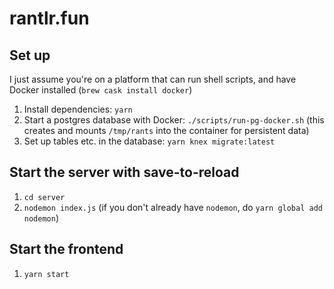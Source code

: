 # rantlr.fun

## Set up

I just assume you're on a platform that can run shell scripts, and have Docker installed (`brew cask install docker`)

1. Install dependencies: `yarn`
1. Start a postgres database with Docker: `./scripts/run-pg-docker.sh` (this
   creates and mounts `/tmp/rants` into the container for persistent data)
1. Set up tables etc. in the database: `yarn knex migrate:latest`

## Start the server with save-to-reload

1. `cd server`
2. `nodemon index.js` (if you don't already have `nodemon`, do `yarn global add nodemon`)

## Start the frontend

1. `yarn start`
